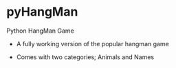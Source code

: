 # pyHangMan
Python HangMan Game 

* A fully working version of the popular hangman game

* Comes with two categories; Animals and Names